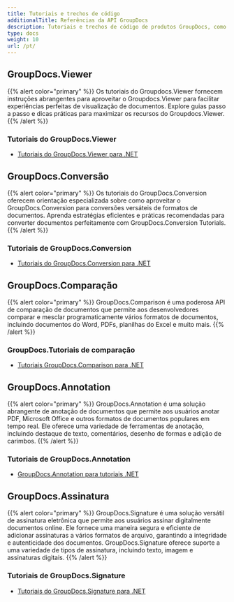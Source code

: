 ```yaml
---
title: Tutoriais e trechos de código
additionalTitle: Referências da API GroupDocs
description: Tutoriais e trechos de código de produtos GroupDocs, como GroupDocs.Viewer, GroupDocs.Annotation, GroupDocs.Conversion e outros produtos.
type: docs
weight: 10
url: /pt/
---
```


## GroupDocs.Viewer
{{% alert color="primary" %}}
Os tutoriais do Groupdocs.Viewer fornecem instruções abrangentes para aproveitar o Groupdocs.Viewer para facilitar experiências perfeitas de visualização de documentos. Explore guias passo a passo e dicas práticas para maximizar os recursos do Groupdocs.Viewer.
{{% /alert %}}

### Tutoriais do GroupDocs.Viewer
- [Tutoriais do GroupDocs.Viewer para .NET](../viewer/pt/net/)


## GroupDocs.Conversão
{{% alert color="primary" %}}
Os tutoriais do GroupDocs.Conversion oferecem orientação especializada sobre como aproveitar o GroupDocs.Conversion para conversões versáteis de formatos de documentos. Aprenda estratégias eficientes e práticas recomendadas para converter documentos perfeitamente com GroupDocs.Conversion Tutorials.
{{% /alert %}}

### Tutoriais de GroupDocs.Conversion
- [Tutoriais do GroupDocs.Conversion para .NET](../conversion/pt/net/)


## GroupDocs.Comparação
{{% alert color="primary" %}}
GroupDocs.Comparison é uma poderosa API de comparação de documentos que permite aos desenvolvedores comparar e mesclar programaticamente vários formatos de documentos, incluindo documentos do Word, PDFs, planilhas do Excel e muito mais.
{{% /alert %}}

### GroupDocs.Tutoriais de comparação
- [Tutoriais GroupDocs.Comparison para .NET](../comparison/pt/net/)


## GroupDocs.Annotation
{{% alert color="primary" %}}
GroupDocs.Annotation é uma solução abrangente de anotação de documentos que permite aos usuários anotar PDF, Microsoft Office e outros formatos de documentos populares em tempo real. Ele oferece uma variedade de ferramentas de anotação, incluindo destaque de texto, comentários, desenho de formas e adição de carimbos.
{{% /alert %}}

### Tutoriais de GroupDocs.Annotation
- [GroupDocs.Annotation para tutoriais .NET](../annotation/pt/net/)


## GroupDocs.Assinatura
{{% alert color="primary" %}}
GroupDocs.Signature é uma solução versátil de assinatura eletrônica que permite aos usuários assinar digitalmente documentos online. Ele fornece uma maneira segura e eficiente de adicionar assinaturas a vários formatos de arquivo, garantindo a integridade e autenticidade dos documentos. GroupDocs.Signature oferece suporte a uma variedade de tipos de assinatura, incluindo texto, imagem e assinaturas digitais.
{{% /alert %}}

### Tutoriais de GroupDocs.Signature

- [Tutoriais do GroupDocs.Signature para .NET](../signature/pt/net/)